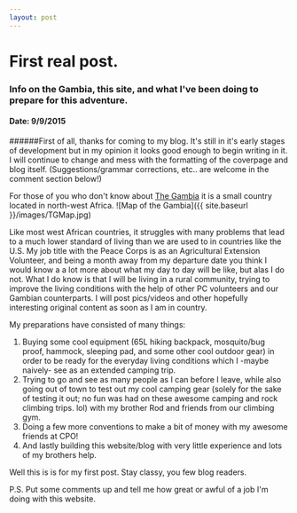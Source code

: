 ```yaml
---
layout: post
---
```

# First real post.
### Info on the Gambia, this site, and what I've been doing to prepare for this adventure.
#### Date: 9/9/2015

######First of all, thanks for coming to my blog. It's still in it's early stages of development but in my opinion it looks good enough to begin writing in it. I will continue to change and mess with the formatting of the coverpage and blog itself. (Suggestions/grammar corrections, etc.. are welcome in the comment section below!)

For those of you who don't know about [The Gambia](https://en.wikipedia.org/wiki/The_Gambia) it is a small country located in north-west Africa. 
![Map of the Gambia]({{ site.baseurl }}/images/TGMap.jpg)

Like most west African countries, it struggles with many problems that lead to a much lower standard of living than we are used to in countries like the U.S.
My job title with the Peace Corps is as an Agricultural Extension Volunteer, and being a month away from my departure date you think I would know a a lot more about what my day to day will be like, but alas I do not.
What I do know is that I will be living in a rural community, trying to improve the living conditions with the help of other PC volunteers and our Gambian counterparts. I will post pics/videos and other hopefully interesting original content as soon as I am in country.

My preparations have consisted of many things:
	

1. Buying some cool equipment (65L hiking backpack, mosquito/bug proof, hammock, sleeping pad, and some other cool outdoor gear) in order to be ready for the everyday living conditions which I -maybe naively- see as an extended camping trip.
2. Trying to go and see as many people as I can before I leave, while also going out of town to test out my cool camping gear (solely for the sake of testing it out; no fun was had on these awesome camping and rock climbing trips. lol) with my brother Rod and friends from our climbing gym.
3. Doing a few more conventions to make a bit of money with my awesome friends at CPO!
4. And lastly building this website/blog with very little experience and lots of my brothers help.

Well this is is for my first post. Stay classy, you few blog readers.

P.S. Put some comments up and tell me how great or awful of a job I'm doing with this website.
